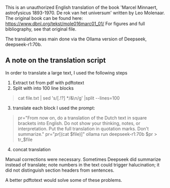 This is an unauthorized English translation of the book 
'Marcel Minnaert, astrofysicus 1893-1970. De rok van het universum' written by 
Leo Molenaar. The original book can be found here: 
https://www.dbnl.org/tekst/mole016marc01_01/
For figures and full bibliography, see that original file.

The translation was main done via the Ollama version of Deepseek,  deepseek-r1:70b.

## A note on the translation script

In order to translate a large text, I used the following steps
1. Extract txt from pdf with pdftotext
2. Split with into 100 line blocks 
> cat file.txt | sed 's/[.!?]  */&\n/g'  |split --lines=100
3. translate each block
I used the prompt:
> pr="From now on, do a translation of the Dutch text in square brackets into English. Do not show your thinking, notes, or interpretation. Put the full translation in quotation marks. Don't summarize."
>  pr="${pr}  [$(cat $file)]"
> ollama run deepseek-r1:70b $pr > tr_$file
4. concat translation

Manual corrections were necessary. 
Sometimes Deepseek did summarize instead of translate; note numbers in the text could trigger halucination; it did not distinguish section headers from sentences.

A better pdftotext would solve some of these problems.
